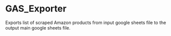# GAS_Exporter
Exports list of scraped Amazon products from input google sheets file to the output main google sheets file. 
